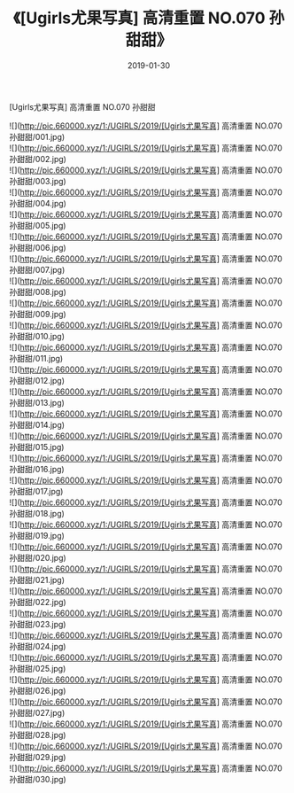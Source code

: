 ﻿---
layout: post
title:  《[Ugirls尤果写真] 高清重置 NO.070 孙甜甜》
date:   2019-01-30
img: http://pic.660000.xyz/1:/UGIRLS/2019/[Ugirls尤果写真] 高清重置 NO.070 孙甜甜/000.jpg
categories: [美女, 清纯, 唯美]
---

[Ugirls尤果写真] 高清重置 NO.070 孙甜甜

 ![](http://pic.660000.xyz/1:/UGIRLS/2019/[Ugirls尤果写真] 高清重置 NO.070 孙甜甜/001.jpg) <br>![](http://pic.660000.xyz/1:/UGIRLS/2019/[Ugirls尤果写真] 高清重置 NO.070 孙甜甜/002.jpg) <br>![](http://pic.660000.xyz/1:/UGIRLS/2019/[Ugirls尤果写真] 高清重置 NO.070 孙甜甜/003.jpg) <br>![](http://pic.660000.xyz/1:/UGIRLS/2019/[Ugirls尤果写真] 高清重置 NO.070 孙甜甜/004.jpg) <br>![](http://pic.660000.xyz/1:/UGIRLS/2019/[Ugirls尤果写真] 高清重置 NO.070 孙甜甜/005.jpg) <br>![](http://pic.660000.xyz/1:/UGIRLS/2019/[Ugirls尤果写真] 高清重置 NO.070 孙甜甜/006.jpg) <br>![](http://pic.660000.xyz/1:/UGIRLS/2019/[Ugirls尤果写真] 高清重置 NO.070 孙甜甜/007.jpg) <br>![](http://pic.660000.xyz/1:/UGIRLS/2019/[Ugirls尤果写真] 高清重置 NO.070 孙甜甜/008.jpg) <br>![](http://pic.660000.xyz/1:/UGIRLS/2019/[Ugirls尤果写真] 高清重置 NO.070 孙甜甜/009.jpg) <br>![](http://pic.660000.xyz/1:/UGIRLS/2019/[Ugirls尤果写真] 高清重置 NO.070 孙甜甜/010.jpg) <br>![](http://pic.660000.xyz/1:/UGIRLS/2019/[Ugirls尤果写真] 高清重置 NO.070 孙甜甜/011.jpg) <br>![](http://pic.660000.xyz/1:/UGIRLS/2019/[Ugirls尤果写真] 高清重置 NO.070 孙甜甜/012.jpg) <br>![](http://pic.660000.xyz/1:/UGIRLS/2019/[Ugirls尤果写真] 高清重置 NO.070 孙甜甜/013.jpg) <br>![](http://pic.660000.xyz/1:/UGIRLS/2019/[Ugirls尤果写真] 高清重置 NO.070 孙甜甜/014.jpg) <br>![](http://pic.660000.xyz/1:/UGIRLS/2019/[Ugirls尤果写真] 高清重置 NO.070 孙甜甜/015.jpg) <br>![](http://pic.660000.xyz/1:/UGIRLS/2019/[Ugirls尤果写真] 高清重置 NO.070 孙甜甜/016.jpg) <br>![](http://pic.660000.xyz/1:/UGIRLS/2019/[Ugirls尤果写真] 高清重置 NO.070 孙甜甜/017.jpg) <br>![](http://pic.660000.xyz/1:/UGIRLS/2019/[Ugirls尤果写真] 高清重置 NO.070 孙甜甜/018.jpg) <br>![](http://pic.660000.xyz/1:/UGIRLS/2019/[Ugirls尤果写真] 高清重置 NO.070 孙甜甜/019.jpg) <br>![](http://pic.660000.xyz/1:/UGIRLS/2019/[Ugirls尤果写真] 高清重置 NO.070 孙甜甜/020.jpg) <br>![](http://pic.660000.xyz/1:/UGIRLS/2019/[Ugirls尤果写真] 高清重置 NO.070 孙甜甜/021.jpg) <br>![](http://pic.660000.xyz/1:/UGIRLS/2019/[Ugirls尤果写真] 高清重置 NO.070 孙甜甜/022.jpg) <br>![](http://pic.660000.xyz/1:/UGIRLS/2019/[Ugirls尤果写真] 高清重置 NO.070 孙甜甜/023.jpg) <br>![](http://pic.660000.xyz/1:/UGIRLS/2019/[Ugirls尤果写真] 高清重置 NO.070 孙甜甜/024.jpg) <br>![](http://pic.660000.xyz/1:/UGIRLS/2019/[Ugirls尤果写真] 高清重置 NO.070 孙甜甜/025.jpg) <br>![](http://pic.660000.xyz/1:/UGIRLS/2019/[Ugirls尤果写真] 高清重置 NO.070 孙甜甜/026.jpg) <br>![](http://pic.660000.xyz/1:/UGIRLS/2019/[Ugirls尤果写真] 高清重置 NO.070 孙甜甜/027.jpg) <br>![](http://pic.660000.xyz/1:/UGIRLS/2019/[Ugirls尤果写真] 高清重置 NO.070 孙甜甜/028.jpg) <br>![](http://pic.660000.xyz/1:/UGIRLS/2019/[Ugirls尤果写真] 高清重置 NO.070 孙甜甜/029.jpg) <br>![](http://pic.660000.xyz/1:/UGIRLS/2019/[Ugirls尤果写真] 高清重置 NO.070 孙甜甜/030.jpg) <br>
